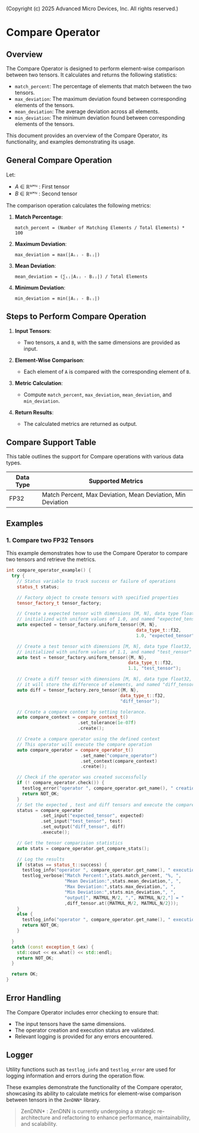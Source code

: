 
(Copyright (c) 2025 Advanced Micro Devices, Inc. All rights reserved.)

# Compare Operator

## Overview

The Compare Operator is designed to perform element-wise comparison between two tensors. It calculates and returns the following statistics:
- `match_percent`: The percentage of elements that match between the two tensors.
- `max_deviation`: The maximum deviation found between corresponding elements of the tensors.
- `mean_deviation`: The average deviation across all elements.
- `min_deviation`: The minimum deviation found between corresponding elements of the tensors.

This document provides an overview of the Compare Operator, its functionality, and examples demonstrating its usage.

## General Compare Operation

Let:

- *A* ∈ ℝᴹˣᴺ : First tensor
- *B* ∈ ℝᴹˣᴺ : Second tensor


The comparison operation calculates the following metrics:

1. **Match Percentage**:
   ```
   match_percent = (Number of Matching Elements / Total Elements) * 100
   ```

2. **Maximum Deviation**:
   ```
   max_deviation = max(|Aᵢⱼ - Bᵢⱼ|)
   ```

3. **Mean Deviation**:
   ```
   mean_deviation = (∑ᵢⱼ|Aᵢⱼ - Bᵢⱼ|) / Total Elements
   ```

4. **Minimum Deviation**:
   ```
   min_deviation = min(|Aᵢⱼ - Bᵢⱼ|) 
   ```

## Steps to Perform Compare Operation

1. **Input Tensors**:
   - Two tensors, `A` and `B`, with the same dimensions are provided as input.

2. **Element-Wise Comparison**:
   - Each element of `A` is compared with the corresponding element of `B`.

3. **Metric Calculation**:
   - Compute `match_percent`, `max_deviation`, `mean_deviation`, and `min_deviation`.

4. **Return Results**:
   - The calculated metrics are returned as output.

## Compare Support Table

This table outlines the support for Compare operations with various data types.

| Data Type | Supported Metrics |
|-----------|-------------------|
| FP32      | Match Percent, Max Deviation, Mean Deviation, Min Deviation |

## Examples

### 1. Compare two FP32 Tensors

This example demonstrates how to use the Compare Operator to compare two tensors and retrieve the metrics.

```cpp
int compare_operator_example() {
  try {
    // Status variable to track success or failure of operations
    status_t status;

    // Factory object to create tensors with specified properties
    tensor_factory_t tensor_factory;

    // Create a expected tensor with dimensions [M, N], data type float32,
    // initialized with uniform values of 1.0, and named "expected_tensor"
    auto expected = tensor_factory.uniform_tensor({M, N},
                                                 data_type_t::f32,
                                                 1.0, "expected_tensor");

    // Create a test tensor with dimensions [M, N], data type float32,
    // initialized with uniform values of 1.1, and named "test_rensor"
    auto test = tensor_factory.uniform_tensor({M, N},
                                              data_type_t::f32,
                                              1.1, "test_tensor");

    // Create a diff tensor with dimensions [M, N], data type float32,
    // it will store the difference of elements, and named "diff_tensor"
    auto diff = tensor_factory.zero_tensor({M, N},
                                           data_type_t::f32,
                                           "diff_tensor");

    // Create a compare context by setting tolerance.
    auto compare_context = compare_context_t()
                           .set_tolerance(1e-07f)
                           .create();

    // Create a compare operator using the defined context
    // This operator will execute the compare operation
    auto compare_operator = compare_operator_t()
                            .set_name("compare_operator")
                            .set_context(compare_context)
                            .create();

    // Check if the operator was created successfully
    if (! compare_operator.check()) {
      testlog_error("operator ", compare_operator.get_name(), " creation failed");
      return NOT_OK;
    }
    // Set the expected , test and diff tensors and execute the compare operator
    status = compare_operator
             .set_input("expected_tensor", expected)
             .set_input("test_tensor", test)
             .set_output("diff_tensor", diff)
             .execute();

    // Get the tensor comparision statistics
    auto stats = compare_operator.get_compare_stats();

    // Log the results
    if (status == status_t::success) {
      testlog_info("operator ", compare_operator.get_name(), " execution successful.");
      testlog_verbose("Match Percent:",stats.match_percent, "%, ",
                      "Mean Deviation:",stats.mean_deviation,", ",
                      "Max Deviation:",stats.max_deviation,", ",
                      "Min Deviation:",stats.min_deviation,", ",
                      "output[", MATMUL_M/2, ",", MATMUL_N/2,"] = "
                      ,diff_tensor.at({MATMUL_M/2, MATMUL_N/2}));
    }
    else {
      testlog_info("operator ", compare_operator.get_name(), " execution failed");
      return NOT_OK;
    }

  }
  catch (const exception_t &ex) {
    std::cout << ex.what() << std::endl;
    return NOT_OK;
  }

  return OK;
}
```

## Error Handling

The Compare Operator includes error checking to ensure that:
- The input tensors have the same dimensions.
- The operator creation and execution status are validated.
- Relevant logging is provided for any errors encountered.

## Logger

Utility functions such as `testlog_info` and `testlog_error` are used for logging information and errors during the operation flow.

These examples demonstrate the functionality of the Compare operator, showcasing its ability to calculate metrics for element-wise comparison between tensors in the `ZenDNN*` library.

>ZenDNN* : ZenDNN is currently undergoing a strategic re-architecture and refactoring to enhance performance, maintainability, and scalability.
